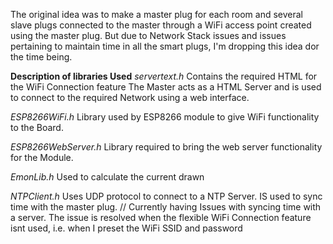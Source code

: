The original idea was to make a master plug for each room and several slave plugs connected to the master through a 
WiFi access point created using the master plug. But due to Network Stack issues and issues pertaining to maintain time in 
all the smart plugs, I'm dropping this idea dor the time being.

**Description of libraries Used**
*servertext.h*
Contains the required HTML for the WiFi Connection feature
The Master acts as a HTML Server and is used to connect to the required Network using 
a web interface.

*ESP8266WiFi.h*
Library used by ESP8266 module to give WiFi functionality to the Board.

*ESP8266WebServer.h*
Library required to bring the web server functionality for the Module.

*EmonLib.h*
Used to calculate the current drawn

*NTPClient.h*
Uses UDP protocol to connect to a NTP Server. IS used to sync time with the master plug.
// Currently having Issues with syncing time with a server. The issue is resolved when the flexible WiFi Connection feature isnt used, i.e. when I preset the WiFi SSID and password



